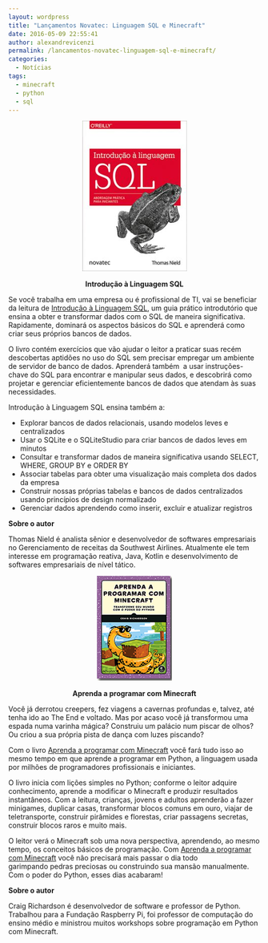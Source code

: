 ```yaml
---
layout: wordpress
title: "Lançamentos Novatec: Linguagem SQL e Minecraft"
date: 2016-05-09 22:55:41
author: alexandrevicenzi
permalink: /lancamentos-novatec-linguagem-sql-e-minecraft/
categories:
  - Notícias
tags:
  - minecraft
  - python
  - sql
---
```


<p align="center"><img class="aligncenter wp-image-5388 size-medium" src="/assets/wp-content/uploads/2016/05/introcucao-sql-209x300.jpg" alt="introcucao-sql" width="209" height="300" /></p>
<p align="center"><strong>Introdução à Linguagem SQL</strong></p>
Se você trabalha em uma empresa ou é profissional de TI, vai se beneficiar da leitura de <a href="http://www.novatec.com.br/livros/introducao-sql" target="_blank">Introdução à Linguagem SQL</a>, um guia prático introdutório que ensina a obter e transformar dados com o SQL de maneira significativa. Rapidamente, dominará os aspectos básicos do SQL e aprenderá como criar seus próprios bancos de dados.

O livro contém exercícios que vão ajudar o leitor a praticar suas recém descobertas aptidões no uso do SQL sem precisar empregar um ambiente de servidor de banco de dados. Aprenderá também  a usar instruções-chave do SQL para encontrar e manipular seus dados, e descobrirá como projetar e gerenciar eficientemente bancos de dados que atendam às suas necessidades.

<!--more-->

Introdução à Linguagem SQL ensina também a:
<ul>
 	<li>Explorar bancos de dados relacionais, usando modelos leves e centralizados</li>
 	<li>Usar o SQLite e o SQLiteStudio para criar bancos de dados leves em minutos</li>
 	<li>Consultar e transformar dados de maneira significativa usando SELECT, WHERE, GROUP BY e ORDER BY</li>
 	<li>Associar tabelas para obter uma visualização mais completa dos dados da empresa</li>
 	<li>Construir nossas próprias tabelas e bancos de dados centralizados usando princípios de design normalizado</li>
 	<li>Gerenciar dados aprendendo como inserir, excluir e atualizar registros</li>
</ul>
<strong>Sobre o autor</strong>

Thomas Nield é analista sênior e desenvolvedor de softwares empresariais no Gerenciamento de receitas da Southwest Airlines. Atualmente ele tem interesse em programação reativa, Java, Kotlin e desenvolvimento de softwares empresariais de nível tático.
<p style="text-align: center;"><img class="aligncenter size-full wp-image-5390" src="/assets/wp-content/uploads/2016/05/programando-minecraft.png" alt="programando-minecraft" width="150" height="209" /></p>
<p style="text-align: center;"><strong>Aprenda a programar com Minecraft</strong></p>
Você já derrotou creepers, fez viagens a cavernas profundas e, talvez, até tenha ido ao The End e voltado. Mas por acaso você já transformou uma espada numa varinha mágica? Construiu um palácio num piscar de olhos? Ou criou a sua própria pista de dança com luzes piscando?

Com o livro <a href="http://novatec.com.br/livros/aprenda-programar-minecraft/" target="_blank" data-saferedirecturl="https://www.google.com/url?hl=pt-BR&amp;q=http://novatec.com.br/livros/aprenda-programar-minecraft/&amp;source=gmail&amp;ust=1462929484696000&amp;usg=AFQjCNFlMFZmk40jYa9SjPoEaYvW47eYpQ">Aprenda a programar com Minecraft</a> você fará tudo isso ao mesmo tempo em que aprende a programar em Python, a linguagem usada por milhões de programadores profissionais e iniciantes.

O livro inicia com lições simples no Python; conforme o leitor adquire conhecimento, aprende a modificar o Minecraft e produzir resultados instantâneos. Com a leitura, crianças, jovens e adultos aprenderão a fazer minigames, duplicar casas, transformar blocos comuns em ouro, viajar de teletransporte, construir pirâmides e florestas, criar passagens secretas, construir blocos raros e muito mais.

O leitor verá o Minecraft sob uma nova perspectiva, aprendendo, ao mesmo tempo, os conceitos básicos de programação. Com <a href="http://novatec.com.br/livros/aprenda-programar-minecraft/" target="_blank" data-saferedirecturl="https://www.google.com/url?hl=pt-BR&amp;q=http://novatec.com.br/livros/aprenda-programar-minecraft/&amp;source=gmail&amp;ust=1462929484696000&amp;usg=AFQjCNFlMFZmk40jYa9SjPoEaYvW47eYpQ">Aprenda a programar com Minecraft</a> você não precisará mais passar o dia todo garimpando pedras preciosas ou construindo sua mansão manualmente. Com o poder do Python, esses dias acabaram!

<strong>Sobre o autor</strong>

Craig Richardson é desenvolvedor de software e professor de Python. Trabalhou para a Fundação Raspberry Pi, foi professor de computação do ensino médio e ministrou muitos workshops sobre programação em Python com Minecraft.